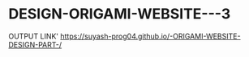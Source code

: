 # DESIGN-ORIGAMI-WEBSITE---3
OUTPUT LINK'
https://suyash-prog04.github.io/-ORIGAMI-WEBSITE-DESIGN-PART-/
